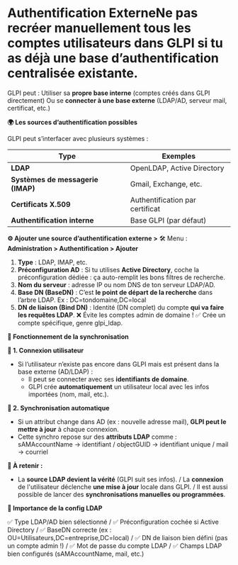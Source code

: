# Authentification ExterneNe **pas recréer manuellement** tous les comptes utilisateurs dans GLPI si tu as déjà une base d’authentification centralisée existante.

GLPI peut : Utiliser sa **propre base interne** (comptes créés dans GLPI directement) Ou se **connecter à une base externe** (LDAP/AD, serveur mail, certificat, etc.)

**🌍 Les sources d’authentification possibles**

GLPI peut s’interfacer avec plusieurs systèmes :

| **Type**                          | **Exemples**                    |
|-----------------------------------|---------------------------------|
| **LDAP**                          | OpenLDAP, Active Directory      |
| **Systèmes de messagerie (IMAP)** | Gmail, Exchange, etc.           |
| **Certificats X.509**             | Authentification par certificat |
| **Authentification interne**      | Base GLPI (par défaut)          |



**⚙️ Ajouter une source d’authentification externe >** 🛠️ Menu : **Administration > Authentification > Ajouter**

1.  **Type** : LDAP, IMAP, etc.
2.  **Préconfiguration AD** : Si tu utilises **Active Directory**, coche la préconfiguration dédiée : ça auto-remplit les bons filtres de recherche.
3.  **Nom du serveur** : adresse IP ou nom DNS de ton serveur LDAP/AD.
4.  **Base DN (BaseDN)** : C’est **le point de départ de la recherche** dans l’arbre LDAP. Ex : DC=tondomaine,DC=local
5.  **DN de liaison (Bind DN)** : Identité (DN complet) du compte **qui va faire les requêtes LDAP**. ❌ Évite les comptes admin de domaine ! ✅ Crée un compte spécifique, genre glpi_ldap.



**🔁 Fonctionnement de la synchronisation**

**🔹 1. Connexion utilisateur**

- Si l’utilisateur n’existe pas encore dans GLPI mais est présent dans la base externe (AD/LDAP) :
  - Il peut se connecter avec ses **identifiants de domaine**.
  - GLPI crée **automatiquement** un utilisateur local avec les infos importées (nom, mail, etc.).

**🔹 2. Synchronisation automatique**

- Si un attribut change dans AD (ex : nouvelle adresse mail), **GLPI peut le mettre à jour** à chaque connexion.
- Cette synchro repose sur des **attributs LDAP** comme : sAMAccountName → identifiant / objectGUID → identifiant unique / mail → courriel

**🧠 À retenir :**

- La **source LDAP devient la vérité** (GLPI suit ses infos). / La **connexion** de l'utilisateur déclenche **une mise à jour** locale dans GLPI. / Il est aussi possible de lancer des **synchronisations manuelles ou programmées**.

**🔑 Importance de la config LDAP**

✅ Type LDAP/AD bien sélectionné / ✅ Préconfiguration cochée si Active Directory / ✅ BaseDN correcte (ex : OU=Utilisateurs,DC=entreprise,DC=local) / ✅ DN de liaison bien défini (pas un compte admin !) / ✅ Mot de passe du compte LDAP / ✅ Champs LDAP bien configurés (sAMAccountName, mail, etc.)
